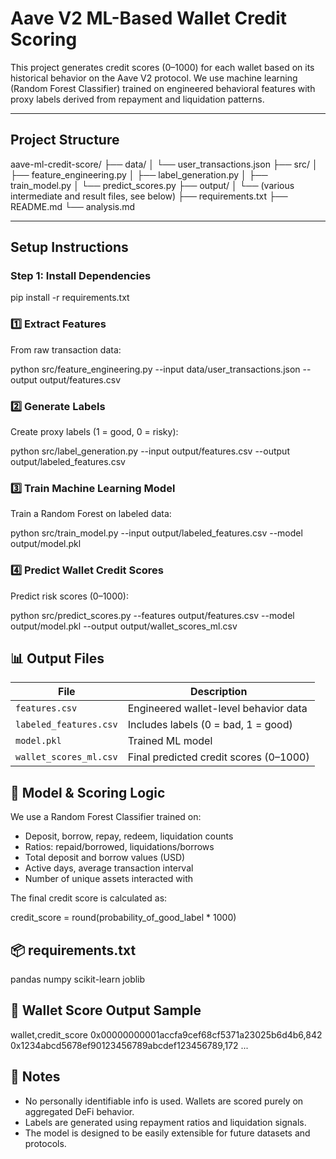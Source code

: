 # Aave V2 ML-Based Wallet Credit Scoring

This project generates credit scores (0–1000) for each wallet based on its historical behavior on the Aave V2 protocol. We use machine learning (Random Forest Classifier) trained on engineered behavioral features with proxy labels derived from repayment and liquidation patterns.

---

## Project Structure

aave-ml-credit-score/
├── data/
│ └── user_transactions.json
├── src/
│ ├── feature_engineering.py
│ ├── label_generation.py
│ ├── train_model.py
│ └── predict_scores.py
├── output/
│ └── (various intermediate and result files, see below)
├── requirements.txt
├── README.md
└── analysis.md

---

## Setup Instructions

### Step 1: Install Dependencies

pip install -r requirements.txt

### 1️⃣ Extract Features

From raw transaction data:

python src/feature_engineering.py --input data/user_transactions.json --output output/features.csv

### 2️⃣ Generate Labels

Create proxy labels (1 = good, 0 = risky):

python src/label_generation.py --input output/features.csv --output output/labeled_features.csv

### 3️⃣ Train Machine Learning Model

Train a Random Forest on labeled data:

python src/train_model.py --input output/labeled_features.csv --model output/model.pkl

### 4️⃣ Predict Wallet Credit Scores

Predict risk scores (0–1000):

python src/predict_scores.py --features output/features.csv --model output/model.pkl --output output/wallet_scores_ml.csv

## 📊 Output Files

| File                   | Description                            |
| ---------------------- | -------------------------------------- |
| `features.csv`         | Engineered wallet-level behavior data  |
| `labeled_features.csv` | Includes labels (0 = bad, 1 = good)    |
| `model.pkl`            | Trained ML model                       |
| `wallet_scores_ml.csv` | Final predicted credit scores (0–1000) |

## 🔬 Model & Scoring Logic

We use a Random Forest Classifier trained on:

- Deposit, borrow, repay, redeem, liquidation counts
- Ratios: repaid/borrowed, liquidations/borrows
- Total deposit and borrow values (USD)
- Active days, average transaction interval
- Number of unique assets interacted with

The final credit score is calculated as:

credit_score = round(probability_of_good_label \* 1000)

## 📦 requirements.txt

pandas
numpy
scikit-learn
joblib

## 👤 Wallet Score Output Sample

wallet,credit_score
0x00000000001accfa9cef68cf5371a23025b6d4b6,842
0x1234abcd5678ef90123456789abcdef123456789,172
...

## 📘 Notes

- No personally identifiable info is used. Wallets are scored purely on aggregated DeFi behavior.
- Labels are generated using repayment ratios and liquidation signals.
- The model is designed to be easily extensible for future datasets and protocols.
